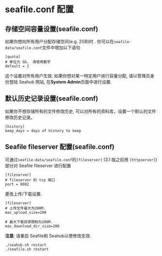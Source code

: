 # seafile.conf 配置

存储空间容量设置(seafile.conf)
------------------------------

如果你想向所有用户分配存储空间(e.g. 2GB)时 .
你可以在`seafile-data/seafile.conf`文件中增加以下语句

    [quota]
    # 单位为 Gb， 请使用数字
    default = 2

这个设置对所有用户生效. 如果你想对某一特定用户进行容量分配,
请以管理员身份登陆 Seahub 网站, 在**System Admin**页面中进行设置.

默认历史记录设置(seafile.conf)
------------------------------

如果你不想存储所有的文件修改历史,
可以对所有的资料库，设置一个默认的文件修改历史记录。

    [history]
    keep_days = days of history to keep

Seafile fileserver 配置(seafile.conf)
-------------------------------------

可通过`seafile-data/seafile.conf`的`[fileserver]` (3.1 版之前用 `[httpserver]`) 部分对 Seafile
fileserver 进行配置

    [fileserver]
    # fileserver 的 tcp 端口
    port = 8082

更改上传/下载设置.

    [fileserver]
    # 上传文件最大为200M.
    max_upload_size=200

    # 最大下载目录限制为200M.
    max_download_dir_size=200

**注意**: 请重启 Seafile和 Seahub以使修改生效.

    ./seahub.sh restart
    ./seafile.sh restart
